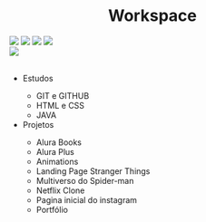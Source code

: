 <h1 align="center"> Workspace</h1>

<div>
<img src="https://img.shields.io/badge/HTML-239120?style=for-the-badge&logo=html5&logoColor=white">
<img src="https://img.shields.io/badge/CSS-239120?&style=for-the-badge&logo=css3&logoColor=white">
<img src="https://img.shields.io/badge/JavaScript-F7DF1E?style=for-the-badge&logo=javascript&logoColor=black">
<img src="https://img.shields.io/badge/Java-ED8B00?style=for-the-badge&logo=openjdk&logoColor=white">
<br>
<img src="https://img.shields.io/badge/Made%20for-VSCode-1f425f.svg">
</div><br>

<div>

<ul>
  <li>Estudos</li>
     <ul>
      <li>GIT e GITHUB</li>
      <li>HTML e CSS</li>
      <li>JAVA</li>
    </ul>
  <li>Projetos</li>
    <ul>
      <li>Alura Books</li>
      <li>Alura Plus</li>
      <li>Animations</li>
      <li>Landing Page Stranger Things</li>
      <li>Multiverso do Spider-man</li>
      <li>Netflix Clone</li>
      <li>Pagina inicial do instagram</li>
      <li>Portfólio</li>
    </ul>
  
</ul>

</div><br>
